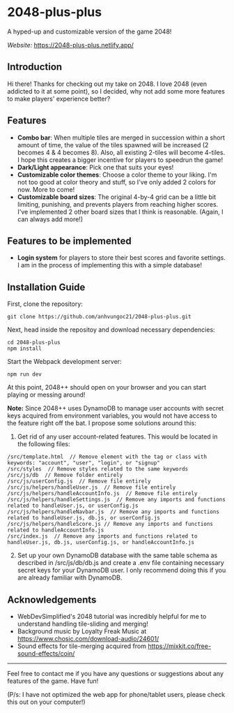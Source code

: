 # 2048-plus-plus

A hyped-up and customizable version of the game 2048!

_Website:_ https://2048-plus-plus.netlify.app/

## Introduction

Hi there! Thanks for checking out my take on 2048. I love 2048 (even addicted to it at some point), so I decided, why not add some more features to make players' experience better?

## Features

- **Combo bar**: When multiple tiles are merged in succession within a short amount of time, the value of the tiles spawned will be increased (2 becomes 4 & 4 becomes 8). Also, all existing 2-tiles will become 4-tiles. I hope this creates a bigger incentive for players to speedrun the game!
- **Dark/Light appearance**: Pick one that suits your eyes!
- **Customizable color themes**: Choose a color theme to your liking. I'm not too good at color theory and stuff, so I've only added 2 colors for now. More to come!
- **Customizable board sizes**: The original 4-by-4 grid can be a little bit limiting, punishing, and prevents players from reaching higher scores. I've implemented 2 other board sizes that I think is reasonable. (Again, I can always add more!)

## Features to be implemented

- **Login system** for players to store their best scores and favorite settings. I am in the process of implementing this with a simple database!

## Installation Guide

First, clone the repository:

```
git clone https://github.com/anhvungoc21/2048-plus-plus.git
```

Next, head inside the repositoy and download necessary dependencies:

```
cd 2048-plus-plus
npm install
```

Start the Webpack development server:

```
npm run dev
```

At this point, 2048++ should open on your browser and you can start playing or messing around!

**Note:** Since 2048++ uses DynamoDB to manage user accounts with secret keys acquired from environment variables, you would not have access to the feature right off the bat. I propose some solutions around this:

1. Get rid of any user account-related features. This would be located in the following files:

```
/src/template.html  // Remove element with the tag or class with keywords: "account", "user", "login", or "signup"
/src/styles  // Remove styles related to the same keywords
/src/js/db  // Remove folder entirely
/src/js/userConfig.js  // Remove file entirely
/src/js/helpers/handleUser.js  // Remove file entirely
/src/js/helpers/handleAccountInfo.js  // Remove file entirely
/src/js/helpers/handleSettings.js  // Remove any imports and functions related to handleUser.js, or userConfig.js
/src/js/helpers/handleNavbar.js  // Remove any imports and functions related to handleUser.js, db.js, or userConfig.js
/src/js/helpers/handleScore.js // Remove any imports and functions related to handleAccountInfo.js
/src/index.js  // Remove any imports and functions related to handleUser.js, db.js, userConfig.js, or handleAccountInfo.js
```

2. Set up your own DynamoDB database with the same table schema as described in /src/js/db/db.js and create a .env file containing necessary secret keys for your DynamoDB user. I only recommend doing this if you are already familiar with DynamoDB.

## Acknowledgements

- WebDevSimplified's 2048 tutorial was incredibly helpful for me to understand handling tile-sliding and merging!
- Background music by Loyalty Freak Music at https://www.chosic.com/download-audio/24601/
- Sound effects for tile-merging acquired from https://mixkit.co/free-sound-effects/coin/

---

Feel free to contact me if you have any questions or suggestions about any features of the game. Have fun!

(P/s: I have not optimized the web app for phone/tablet users, please check this out on your computer!)
